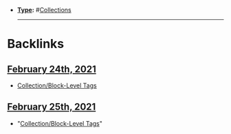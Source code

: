 - **[Type](<../Type.md>):** #[Collections](<../Collections.md>)
    - ---

# Backlinks
## [February 24th, 2021](<February 24th, 2021.md>)
- [Collection/Block-Level Tags](<../Collection/Block-Level Tags.md>)

## [February 25th, 2021](<February 25th, 2021.md>)
- "[Collection/Block-Level Tags](<../Collection/Block-Level Tags.md>)"

